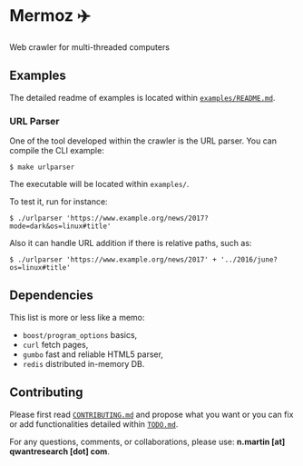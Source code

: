 # Mermoz :airplane:
Web crawler for multi-threaded computers

## Examples

The detailed readme of examples is located within [`examples/README.md`](examples/README.md).

### URL Parser

One of the tool developed within the crawler is the URL parser.
You can compile the CLI example:
```
$ make urlparser
```
The executable will be located within `examples/`.

To test it, run for instance:
```
$ ./urlparser 'https://www.example.org/news/2017?mode=dark&os=linux#title'
```

Also it can handle URL addition if there is relative paths, such as:
```
$ ./urlparser 'https://www.example.org/news/2017' + '../2016/june?os=linux#title'
```

## Dependencies
This list is more or less like a memo:
- `boost/program_options` basics,
- `curl` fetch pages,
- `gumbo` fast and reliable HTML5 parser,
- `redis` distributed in-memory DB.

## Contributing
Please first read [`CONTRIBUTING.md`](CONTRIBUTING.md) and propose what you want or you can fix or add functionalities detailed
within [`TODO.md`](TODO.md).

For any questions, comments, or collaborations, please use: **n.martin [at] qwantresearch [dot] com**.
